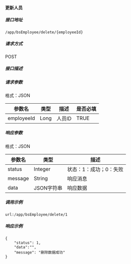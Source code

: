 #### 更新人员

##### 接口地址

```
/app/bsEmployee/delete/{employeeId}
```

##### 请求方式

POST

##### 接口描述

##### 请求参数

格式：JSON

| 参数名 | 类型 | 描述 | 是否必填 |
| --- | --- | --- | --- |
| employeeId| Long| 人员ID |TRUE|

##### 响应参数

格式：JSON

| 参数名 | 类型 | 描述 |
| --- | --- | --- |
| status| Integer | 状态：1：成功；0：失败 |
| message| String | 响应消息 |
| data| JSON字符串| 响应数据 |

##### 调用示例

```
url:/app/bsEmployee/delete/1
```



##### 响应示例

```
{
    "status": 1,
    "data":"",
    "message": "删除数据成功"
}
```

